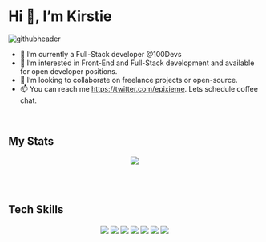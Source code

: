
<h1> Hi 👋, I’m Kirstie</h1

![githubheader](https://user-images.githubusercontent.com/39728053/168490990-a54b9d26-cdb9-4498-a189-2effb181f181.gif)

- 🌱 I’m currently a Full-Stack developer @100Devs
- 👀 I’m interested in Front-End and Full-Stack development and available for open developer positions.
- 💞️ I’m looking to collaborate on freelance projects or open-source.
- 📫 You can reach me https://twitter.com/epixieme. Lets schedule coffee chat.
 

<!---
epixieme/epixieme is a ✨ special ✨ repository because its `README.md` (this file) appears on your GitHub profile.
You can click the Preview link to take a look at your changes.
--->






<br/>
<h2>My Stats</h2>
<p align=center>
  <img align="center" src="https://github-readme-stats.vercel.app/api?username=epixieme&show_icons=true&theme=radical" />
 
           
</p>
 
 <br/>
 <br/>
 <h2>Tech Skills</h2>
 <p align="center">
<img align="center" src="https://img.shields.io/badge/JavaScript-323330?style=for-the-badge&logo=javascript&logoColor=F7DF1E" />
  <img align="center" src="https://img.shields.io/badge/HTML5-E34F26?style=for-the-badge&logo=html5&logoColor=white" />
   <img align="center" src="https://img.shields.io/badge/CSS3-1572B6?style=for-the-badge&logo=css3&logoColor=white" />
   <img align="center" src="https://img.shields.io/badge/React-20232A?style=for-the-badge&logo=react&logoColor=61DAFB" />
  <img align="center" src="https://img.shields.io/badge/Netlify-00C7B7?style=for-the-badge&logo=netlify&logoColor=white" />
 <img align="center" src="https://img.shields.io/badge/GIT-E44C30?style=for-the-badge&logo=git&logoColor=white" />
   <img align="center" src="https://img.shields.io/badge/Figma-F24E1E?style=for-the-badge&logo=figma&logoColor=white" />


 


  </p>         


